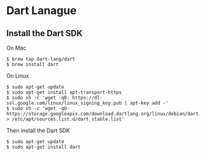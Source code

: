 # Dart Lanague

## Install the Dart SDK

On Mac
```
$ brew tap dart-lang/dart
$ brew install dart
```

On Linux
```
$ sudo apt-get update
$ sudo apt-get install apt-transport-https
$ sudo sh -c 'wget -qO- https://dl-ssl.google.com/linux/linux_signing_key.pub | apt-key add -'
$ sudo sh -c 'wget -qO- https://storage.googleapis.com/download.dartlang.org/linux/debian/dart_stable.list > /etc/apt/sources.list.d/dart_stable.list'
```
Then install the Dart SDK
```
$ sudo apt-get update
$ sudo apt-get install dart
```
